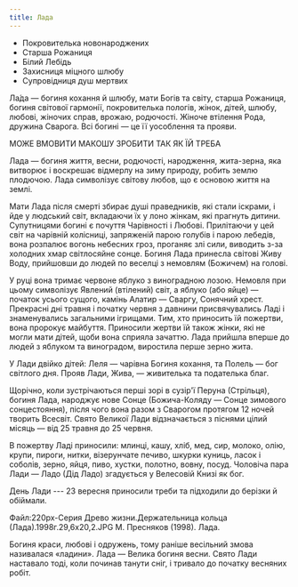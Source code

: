 ```yaml
---
title: Лада
---
```


- Покровителька новонароджених
- Старша Рожаниця
- Білий Лебідь
- Захисниця міцного шлюбу
- Супровідниця душ мертвих

Ла́да — богиня кохання й шлюбу, мати Богів та світу, старша Рожаниця, богиня світової гармонії, покровителька пологів, жінок, дітей, шлюбу, любові, жіночих справ, врожаю, родючості. Жіноче втілення Рода, дружина Сварога. Всі богині — це її уособлення та прояви.

МОЖЕ ВМОВИТИ МАКОШУ ЗРОБИТИ ТАК ЯК ЇЙ ТРЕБА

Лада — богиня життя, весни, родючості, народження, жита-зерна, яка витворює і воскрешає відмерлу на зиму природу, робить землю плодючою. Лада символізує світову любов, що є основою життя на землі.

Мати Лада після смерті збирає душі праведників, які стали іскрами, і йде у людський світ, вкладаючи їх у лоно жінкам, які прагнуть дитини. Супутницями богині є почуття Чарівності і Любові. Прилітаючи у цей світ на чарівній колісниці, запряженій парою голубів і парою лебедів, вона розпалює вогонь небесних гроз, проганяє злі сили, виводить з-за холодних хмар світлосяйне сонце. Богиня Лада принесла світові Живу Воду, прийшовши до людей по веселці з немовлям (Божичем) на голові.

У руці вона тримає червоне яблуко з виноградною лозою. Немовля при цьому символізує Явлений (втілений) світ, а яблуко (або яйце) — початок усього сущого, камінь Алатир — Сваргу, Сонячний хрест. Прекрасні дні травня і початку червня з давнини присвячувались Ладі і знаменувались загальними ігрищами. Тим, хто приносить їй пожертви, вона пророкує майбуття. Приносили жертви їй також жінки, які не могли мати дітей, щоби вона сприяла зачаттю. Лада прийшла вперше до людей з яблуком та виноградом, виростила перше зерно жита.

У Лади двійко дітей: Леля — чарівна Богиня кохання, та Полель — бог світлого дня. Прояв Лади, Жива, — живителька та подателька благ.

Щорічно, коли зустрічаються перші зорі в сузір'ї Перуна (Стрільця), богиня Лада, народжує нове Сонце (Божича-Коляду — Сонце зимового сонцестояння), після чого вона разом з Сварогом протягом 12 ночей творить Всесвіт. Свято Великої Лади відзначається з піснями цілий місяць — від 25 травня до 25 червня.

В пожертву Ладі приносили: млинці, кашу, хліб, мед, сир, молоко, олію, крупи, пироги, нитки, візерунчате печиво, шкурки куниць, ласок і соболів, зерно, яйця, пиво, хустки, полотно, вовну, посуд. Чоловіча пара Лади — Ладо (Дід Ладо) згадується у Велесовій Книзі як бог.

День Лади --- 23 вересня
приносили треби та підходили до берізки й обіймали.

Файл:220px-Серия Древо жизни.Держательница кольца (Лада).1998г.29,6х20,2.JPG М. Пресняков (1998). Лада.

Богиня краси, любові і одружень, тому раніше весільний змова називалася «ладини». Лада — Велика богиня весни. Свято Лади наставало тоді, коли починав танути сніг, і тривало до початку весняних робіт.
